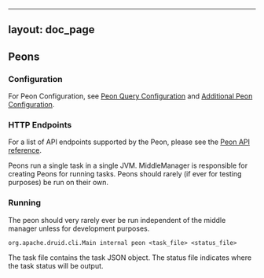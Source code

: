<!--
  ~ Licensed to the Apache Software Foundation (ASF) under one
  ~ or more contributor license agreements.  See the NOTICE file
  ~ distributed with this work for additional information
  ~ regarding copyright ownership.  The ASF licenses this file
  ~ to you under the Apache License, Version 2.0 (the
  ~ "License"); you may not use this file except in compliance
  ~ with the License.  You may obtain a copy of the License at
  ~
  ~   http://www.apache.org/licenses/LICENSE-2.0
  ~
  ~ Unless required by applicable law or agreed to in writing,
  ~ software distributed under the License is distributed on an
  ~ "AS IS" BASIS, WITHOUT WARRANTIES OR CONDITIONS OF ANY
  ~ KIND, either express or implied.  See the License for the
  ~ specific language governing permissions and limitations
  ~ under the License.
  -->

---
layout: doc_page
---

Peons
-----

### Configuration

For Peon Configuration, see [Peon Query Configuration](../configuration/index.html#peon-query-configuration) and [Additional Peon Configuration](../configuration/index.html#additional-peon-configuration).

### HTTP Endpoints

For a list of API endpoints supported by the Peon, please see the [Peon API reference](../operations/api-reference.html#peon).

Peons run a single task in a single JVM. MiddleManager is responsible for creating Peons for running tasks.
Peons should rarely (if ever for testing purposes) be run on their own.

### Running

The peon should very rarely ever be run independent of the middle manager unless for development purposes.

```
org.apache.druid.cli.Main internal peon <task_file> <status_file>
```

The task file contains the task JSON object.
The status file indicates where the task status will be output.
